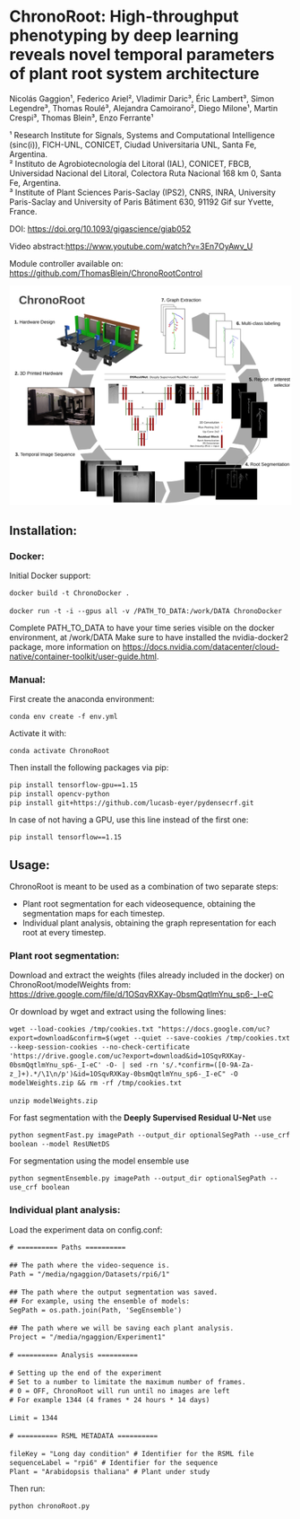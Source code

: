 # ChronoRoot: High-throughput phenotyping by deep learning reveals novel temporal parameters of plant root system architecture

Nicolás Gaggion¹, Federico Ariel², Vladimir Daric³, Éric Lambert³, Simon Legendre³, Thomas Roulé³, Alejandra Camoirano², Diego Milone¹, Martin Crespi³, Thomas Blein³, Enzo Ferrante¹

¹ Research Institute for Signals, Systems and Computational Intelligence (sinc(i)), FICH-UNL, CONICET, Ciudad Universitaria UNL, Santa Fe, Argentina.\
² Instituto de Agrobiotecnología del Litoral (IAL), CONICET, FBCB, Universidad Nacional del Litoral, Colectora Ruta Nacional 168 km 0, Santa Fe, Argentina.\
³ Institute of Plant Sciences Paris-Saclay (IPS2), CNRS, INRA, University Paris-Saclay and University of Paris Bâtiment 630, 91192 Gif sur Yvette, France.

DOI: https://doi.org/10.1093/gigascience/giab052

Video abstract:https://www.youtube.com/watch?v=3En7OyAwv_U

Module controller available on: https://github.com/ThomasBlein/ChronoRootControl

![Test Image 1](images/workflow_resunetds.png)

## Installation:

### Docker:

Initial Docker support:

```
docker build -t ChronoDocker .

docker run -t -i --gpus all -v /PATH_TO_DATA:/work/DATA ChronoDocker
```

Complete PATH_TO_DATA to have your time series visible on the docker environment, at /work/DATA
Make sure to have installed the nvidia-docker2 package, more information on https://docs.nvidia.com/datacenter/cloud-native/container-toolkit/user-guide.html.

### Manual:

First create the anaconda environment:
```
conda env create -f env.yml
```
Activate it with:
```
conda activate ChronoRoot
```
Then install the following packages via pip:
```
pip install tensorflow-gpu==1.15
pip install opencv-python
pip install git+https://github.com/lucasb-eyer/pydensecrf.git
```
In case of not having a GPU, use this line instead of the first one: 
```
pip install tensorflow==1.15 
```

## Usage:

ChronoRoot is meant to be used as a combination of two separate steps:

+ Plant root segmentation for each videosequence, obtaining the segmentation maps for each timestep.
+ Individual plant analysis, obtaining the graph representation for each root at every timestep.

### Plant root segmentation:

Download and extract the weights (files already included in the docker) on ChronoRoot/modelWeights from:\
https://drive.google.com/file/d/1OSqvRXKay-0bsmQqtlmYnu_sp6-_I-eC

Or download by wget and extract using the following lines:
```
wget --load-cookies /tmp/cookies.txt "https://docs.google.com/uc?export=download&confirm=$(wget --quiet --save-cookies /tmp/cookies.txt --keep-session-cookies --no-check-certificate 'https://drive.google.com/uc?export=download&id=1OSqvRXKay-0bsmQqtlmYnu_sp6-_I-eC' -O- | sed -rn 's/.*confirm=([0-9A-Za-z_]+).*/\1\n/p')&id=1OSqvRXKay-0bsmQqtlmYnu_sp6-_I-eC" -O modelWeights.zip && rm -rf /tmp/cookies.txt

unzip modelWeights.zip
```

For fast segmentation with the **Deeply Supervised Residual U-Net** use
```
python segmentFast.py imagePath --output_dir optionalSegPath --use_crf boolean --model ResUNetDS
```
For segmentation using the model ensemble use
```
python segmentEnsemble.py imagePath --output_dir optionalSegPath --use_crf boolean
```

### Individual plant analysis:

Load the experiment data on config.conf:

```
# ========== Paths ========== 

## The path where the video-sequence is.
Path = "/media/ngaggion/Datasets/rpi6/1" 

## The path where the output segmentation was saved.
## For example, using the ensemble of models:
SegPath = os.path.join(Path, 'SegEnsemble')

## The path where we will be saving each plant analysis.
Project = "/media/ngaggion/Experiment1"

# ========== Analysis ========== 

# Setting up the end of the experiment
# Set to a number to limitate the maximum number of frames.
# 0 = OFF, ChronoRoot will run until no images are left
# For example 1344 (4 frames * 24 hours * 14 days)

Limit = 1344 

# ========== RSML METADATA ========== 

fileKey = "Long day condition" # Identifier for the RSML file
sequenceLabel = "rpi6" # Identifier for the sequence
Plant = "Arabidopsis thaliana" # Plant under study
```

Then run:
```
python chronoRoot.py
```
